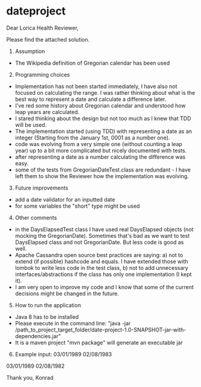 # dateproject
Dear Lorica Health Reviewer,

Please find the attached solution.

1) Assumption
- The Wikipedia definition of Gregorian calendar has been used

2) Programming choices
- Implementation has not been started immediately, I have also not focused on calculating the range.
  I was rather thinking about what is the best way to represent a date and calculate a difference later.
- I've red some history about Gregorian calendar and understood how leap years are calculated.
- I stared thinking about the design but not too much as I knew that TDD will be used.
- The implementation started (using TDD) with representing a date as an integer (Starting from the January 1st, 0001 as a number one).
- code was evolving from a very simple one (without counting a leap year) up to a bit more complicated but nicely documented with tests.
- after representing a date as a number calculating the difference was easy.
- some of the tests from GregorianDateTest.class are redundant - I have left them  to show the Reviewer how the implementation was evolving.

3) Future improvements
- add a date validator for an inputted date
- for some variables the "short" type might be used

4) Other comments
- in the DaysElapsedTest class I have used real DaysElapsed objects (not mocking the GregorianDate).
  Sometimes that's bad as we want to test DaysElapsed class and not GregorianDate. But less code is good as well.
- Apache Cassandra open source best practices are saying:
     a) not to extend (if possible) hashcode and equals. I have extended those with lombok to write less code in the test class,
     b) not to add unnecessary interfaces/abstractions if the class has only one implementation (I kept it).
- I am very open to improve my code and I know that some of the current decisions might be changed in the future.

5) How to run the application
- Java 8 has to be installed
- Please execute in the command line: "java -jar /path_to_project_target_folder/date-project-1.0-SNAPSHOT-jar-with-dependencies.jar"
- It is a maven project "mvn package" will generate an executable jar

6) Example input:
03/01/1989 02/08/1983

03/01/1989 02/08/1982

Thank you,
Konrad


